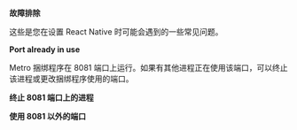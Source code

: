 **故障排除**

这些是您在设置 React Native 时可能会遇到的一些常见问题。

**Port already in use**

Metro 捆绑程序在 8081 端口上运行。如果有其他进程正在使用该端口，可以终止该进程或更改捆绑程序使用的端口。

**终止 8081 端口上的进程**

**使用 8081 以外的端口**
